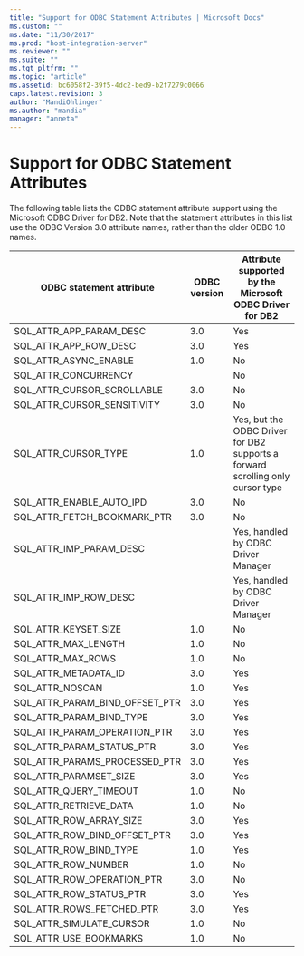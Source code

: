 ```yaml
---
title: "Support for ODBC Statement Attributes | Microsoft Docs"
ms.custom: ""
ms.date: "11/30/2017"
ms.prod: "host-integration-server"
ms.reviewer: ""
ms.suite: ""
ms.tgt_pltfrm: ""
ms.topic: "article"
ms.assetid: bc6058f2-39f5-4dc2-bed9-b2f7279c0066
caps.latest.revision: 3
author: "MandiOhlinger"
ms.author: "mandia"
manager: "anneta"
---
```

# Support for ODBC Statement Attributes
The following table lists the ODBC statement attribute support using the Microsoft ODBC Driver for DB2. Note that the statement attributes in this list use the ODBC Version 3.0 attribute names, rather than the older ODBC 1.0 names.  
  
|ODBC statement attribute|ODBC version|Attribute supported by the Microsoft ODBC Driver for DB2|  
|------------------------------|------------------|--------------------------------------------------------------|  
|SQL_ATTR_APP_PARAM_DESC|3.0|Yes|  
|SQL_ATTR_APP_ROW_DESC|3.0|Yes|  
|SQL_ATTR_ASYNC_ENABLE|1.0|No|  
|SQL_ATTR_CONCURRENCY||No|  
|SQL_ATTR_CURSOR_SCROLLABLE|3.0|No|  
|SQL_ATTR_CURSOR_SENSITIVITY|3.0|No|  
|SQL_ATTR_CURSOR_TYPE|1.0|Yes, but the ODBC Driver for DB2 supports a forward scrolling only cursor type|  
|SQL_ATTR_ENABLE_AUTO_IPD|3.0|No|  
|SQL_ATTR_FETCH_BOOKMARK_PTR|3.0|No|  
|SQL_ATTR_IMP_PARAM_DESC||Yes, handled by ODBC Driver Manager|  
|SQL_ATTR_IMP_ROW_DESC||Yes, handled by ODBC Driver Manager|  
|SQL_ATTR_KEYSET_SIZE|1.0|No|  
|SQL_ATTR_MAX_LENGTH|1.0|No|  
|SQL_ATTR_MAX_ROWS|1.0|No|  
|SQL_ATTR_METADATA_ID|3.0|Yes|  
|SQL_ATTR_NOSCAN|1.0|Yes|  
|SQL_ATTR_PARAM_BIND_OFFSET_PTR|3.0|Yes|  
|SQL_ATTR_PARAM_BIND_TYPE|3.0|Yes|  
|SQL_ATTR_PARAM_OPERATION_PTR|3.0|Yes|  
|SQL_ATTR_PARAM_STATUS_PTR|3.0|Yes|  
|SQL_ATTR_PARAMS_PROCESSED_PTR|3.0|Yes|  
|SQL_ATTR_PARAMSET_SIZE|3.0|Yes|  
|SQL_ATTR_QUERY_TIMEOUT|1.0|No|  
|SQL_ATTR_RETRIEVE_DATA|1.0|No|  
|SQL_ATTR_ROW_ARRAY_SIZE|3.0|Yes|  
|SQL_ATTR_ROW_BIND_OFFSET_PTR|3.0|Yes|  
|SQL_ATTR_ROW_BIND_TYPE|1.0|Yes|  
|SQL_ATTR_ROW_NUMBER|1.0|No|  
|SQL_ATTR_ROW_OPERATION_PTR|3.0|No|  
|SQL_ATTR_ROW_STATUS_PTR|3.0|Yes|  
|SQL_ATTR_ROWS_FETCHED_PTR|3.0|Yes|  
|SQL_ATTR_SIMULATE_CURSOR|1.0|No|  
|SQL_ATTR_USE_BOOKMARKS|1.0|No|